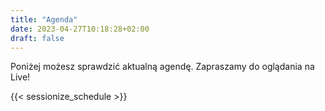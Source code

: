 ```yaml
---
title: "Agenda"
date: 2023-04-27T10:18:28+02:00
draft: false
---
```


Poniżej możesz sprawdzić aktualną agendę. Zapraszamy do oglądania na Live!

{{< sessionize_schedule >}}